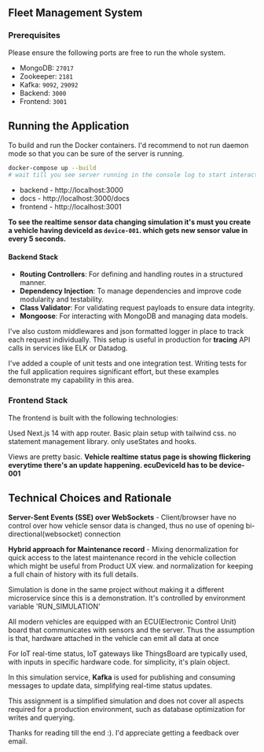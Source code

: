 ## Fleet Management System

### Prerequisites

Please ensure the following ports are free to run the whole system.

- MongoDB: `27017`
- Zookeeper: `2181`
- Kafka: `9092`, `29092`
- Backend: `3000`
- Frontend: `3001`

## Running the Application

To build and run the Docker containers. I'd recommend to not run daemon mode so that you can be sure of the server is running.

```bash
docker-compose up --build
# wait till you see server running in the console log to start interacting
```

- backend - http://localhost:3000
- docs - http://localhost:3000/docs
- frontend - http://localhost:3001

**To see the realtime sensor data changing simulation it's must you create a vehicle having deviceId as `device-001`. which gets new sensor value in every 5 seconds.**

#### Backend Stack


- **Routing Controllers**: For defining and handling routes in a structured manner.
- **Dependency Injection**: To manage dependencies and improve code modularity and testability.
- **Class Validator**: For validating request payloads to ensure data integrity.
- **Mongoose**: For interacting with MongoDB and managing data models.

I've also custom middlewares and json formatted logger in place to track each request individually. This setup is useful in production for **tracing** API calls in services like ELK or Datadog.

I've added a couple of unit tests and one integration test. Writing tests for the full application requires significant effort, but these examples demonstrate my capability in this area.



### Frontend Stack

The frontend is built with the following technologies:

Used Next.js 14 with app router. Basic plain setup with tailwind css. no statement management library. only useStates and hooks.

Views are pretty basic. **Vehicle realtime status page is showing flickering everytime there's an update happening. ecuDeviceId has to be device-001**

## Technical Choices and Rationale

**Server-Sent Events (SSE) over WebSockets** - Client/browser have no control over how vehicle sensor data is changed, thus no use of opening bi-directional(websocket) connection

**Hybrid approach for Maintenance record** - Mixing denormalization for quick access to the latest maintenance record in the vehicle collection which might be useful from Product UX view. and normalization for keeping a full chain of history with its full details.

Simulation is done in the same project without making it a different microservice since this is a demonstration. It's controlled by environment variable 'RUN_SIMULATION'

All modern vehicles are equipped with an ECU(Electronic Control Unit) board that communicates with sensors and the server. Thus the assumption is that, hardware attached in the vehicle can emit all data at once

For IoT real-time status, IoT gateways like ThingsBoard are typically used, with inputs in specific hardware code. for simplicity, it's plain object.

In this simulation service, **Kafka** is used for publishing and consuming messages to update data, simplifying real-time status updates.

This assignment is a simplified simulation and does not cover all aspects required for a production environment, such as database optimization for writes and querying.


Thanks for reading till the end :). I'd appreciate getting a feedback over email.
